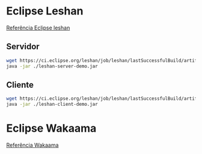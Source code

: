 # Eclipse Leshan

[Referência Eclipse leshan](https://github.com/eclipse/leshan#test-server-sandbox)

## Servidor

```bash
wget https://ci.eclipse.org/leshan/job/leshan/lastSuccessfulBuild/artifact/leshan-server-demo.jar
java -jar ./leshan-server-demo.jar
```

## Cliente

```bash
wget https://ci.eclipse.org/leshan/job/leshan/lastSuccessfulBuild/artifact/leshan-client-demo.jar
java -jar ./leshan-client-demo.jar
```

# Eclipse Wakaama

[Referência Wakaama](https://github.com/eclipse/wakaama)
